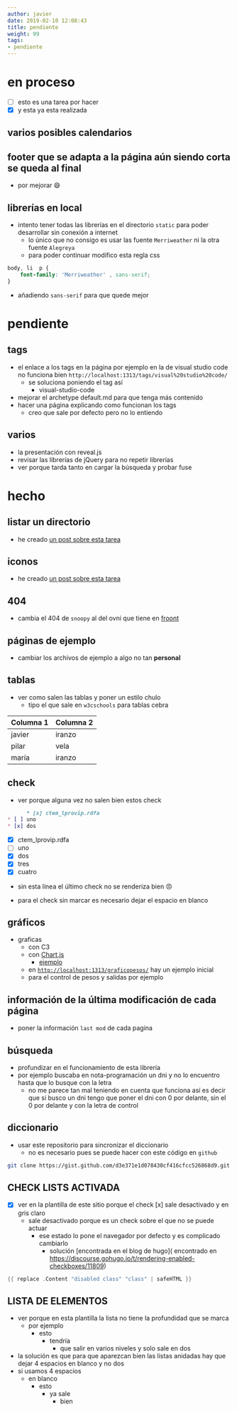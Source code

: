 ```yaml
---
author: javier
date: 2019-02-10 12:08:43
title: pendiente
weight: 99
tags:
- pendiente
---
```


# <i data-feather="edit"></i>en proceso

* [ ] esto es una tarea por hacer
* [x] y esta ya esta realizada

## varios posibles calendarios

## footer que se adapta a la página aún siendo corta se queda al final

* por mejorar :smile:

## librerías en local

* intento tener todas las librerías en el directorio `static` para poder desarrollar sin conexión a internet
  * lo único que no consigo es usar las fuente `Merriweather` ni la otra fuente `Alegreya` 
  * para poder continuar modifico esta regla css

```css
body, li  p {
	font-family: 'Merriweather' , sans-serif;
}
```

* añadiendo `sans-serif` para que quede mejor

# <i data-feather="circle"></i>pendiente

## tags

* el enlace a los tags en la página por ejemplo en la de visual studio code no funciona bien `http://localhost:1313/tags/visual%20studio%20code/`
  * se soluciona poniendo el tag así
    * visual-studio-code
* mejorar el archetype default.md para que tenga más contenido
* hacer una página explicando como funcionan los tags
  * creo que sale por defecto pero no lo entiendo

## varios

* la presentación con reveal.js
* revisar las librerías de jQuery para no repetir librerías
* ver porque tarda tanto en cargar la búsqueda y probar fuse

# <i data-feather="check-square"></i>hecho

## listar un directorio

* he creado [un post sobre esta tarea](/2018/08/18/listar-directorios/)

## iconos

* he creado [un post sobre esta tarea](/2018/08/18/iconos/)

## 404

* cambia el 404 de `snoopy` al del ovni que tiene en [froont](http://froont.com/javiereeee)

## páginas de ejemplo

* cambiar los archivos de ejemplo a algo no tan **personal**

## tablas

* ver como salen las tablas y poner un estilo chulo
  * tipo el que sale en `w3cschools` para tablas cebra

| Columna 1 | Columna 2 |
|-----------|-----------|
| javier    | iranzo    |
| pilar     | vela      |
| maría     | iranzo    |

## check

* ver porque alguna vez no salen bien estos check

```md
      * [x] ctem_lprovip.rdfa
* [ ] uno
* [x] dos
```

* [x] ctem_lprovip.rdfa
* [ ] uno  
* [x] dos
* [x] tres
* [x] cuatro
* sin esta línea el último check no se renderiza bien :angry:

* para el check sin marcar es necesario dejar el espacio en blanco

## gráficos

* graficas
  * con C3
  * con [Chart.js](http://www.chartjs.org/samples/latest/)
    * [ejemplo](https://github.com/fredrikloch/hugo-uno)
  * en [`http://localhost:1313/graficopesos/`](http://localhost:1313/graficopesos/) hay un ejemplo inicial
  * para el control de pesos y salidas por ejemplo

## información de la última modificación de cada página

* poner la información `last mod` de cada pagina

## búsqueda

* profundizar en el funcionamiento de esta librería
* por ejemplo buscaba en nota-programación un dni y no lo encuentro hasta que lo busque con la letra
  * no me parece tan mal teniendo en cuenta que funciona así es decir que si busco un dni tengo que poner el dni con 0 por delante, sin el 0 por delante y con la letra de control

## diccionario

* usar este repositorio para sincronizar el diccionario
  * no es necesario pues se puede hacer con este código en `github`

```bash
git clone https://gist.github.com/d3e371e1d078430cf416cfcc526868d9.git
```

## CHECK LISTS ACTIVADA

* [x] ver en la plantilla de este sitio porque el check [x] sale desactivado y en gris claro
    * sale desactivado porque es un check sobre el que no se puede actuar 
        * ese estado lo pone el navegador por defecto y es complicado cambiarlo
	        * solución [encontrada en el blog de hugo]( encontrado en https://discourse.gohugo.io/t/rendering-enabled-checkboxes/11809)

```go
{{ replace .Content "disabled class" "class" | safeHTML }}
```

## LISTA DE ELEMENTOS

* ver porque en esta plantilla la lista no tiene la profundidad que se marca 
  * por ejemplo
    * esto 
      * tendría 
        * que salir en varios niveles y solo sale en dos
* la solución es que para que aparezcan bien las listas anidadas hay que dejar 4 espacios en blanco y no dos
* si usamos 4 espacios
    * en blanco
        * esto 
           * ya sale 
              * bien